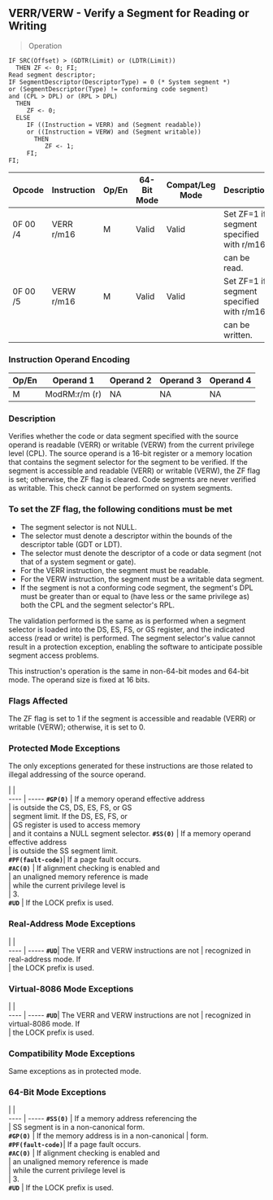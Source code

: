 ## VERR/VERW - Verify a Segment for Reading or Writing

> Operation

``` slim
IF SRC(Offset) > (GDTR(Limit) or (LDTR(Limit))
  THEN ZF <- 0; FI;
Read segment descriptor;
IF SegmentDescriptor(DescriptorType) = 0 (* System segment *)
or (SegmentDescriptor(Type) != conforming code segment)
and (CPL > DPL) or (RPL > DPL)
  THEN
     ZF <- 0;
  ELSE
     IF ((Instruction = VERR) and (Segment readable))
     or ((Instruction = VERW) and (Segment writable))
       THEN
          ZF <- 1;
     FI;
FI;

```

 Opcode  | Instruction| Op/En| 64-Bit Mode| Compat/Leg Mode| Description                             
 ---  | --- | --- | --- | --- | ---
 0F 00 /4| VERR r/m16 | M    | Valid      | Valid          | Set ZF=1 if segment specified with r/m16
         |            |      |            |                | can be read.                            
 0F 00 /5| VERW r/m16 | M    | Valid      | Valid          | Set ZF=1 if segment specified with r/m16
         |            |      |            |                | can be written.                         

### Instruction Operand Encoding
 Op/En| Operand 1    | Operand 2| Operand 3| Operand 4
 ---  | --- | --- | --- | ---
 M    | ModRM:r/m (r)| NA       | NA       | NA       

### Description
Verifies whether the code or data segment specified with the source operand
is readable (VERR) or writable (VERW) from the current privilege level (CPL).
The source operand is a 16-bit register or a memory location that contains the
segment selector for the segment to be verified. If the segment is accessible
and readable (VERR) or writable (VERW), the ZF flag is set; otherwise, the ZF
flag is cleared. Code segments are never verified as writable. This check cannot
be performed on system segments.

### To set the ZF flag, the following conditions must be met

 - The segment selector is not NULL.
 - The selector must denote a descriptor within the bounds of the descriptor table
(GDT or LDT).
 - The selector must denote the descriptor of a code or data segment (not that
of a system segment or gate).
 - For the VERR instruction, the segment must be readable.
 - For the VERW instruction, the segment must be a writable data segment.
 - If the segment is not a conforming code segment, the segment's DPL must be greater
than or equal to (have less or the same privilege as) both the CPL and the segment
selector's RPL.

The validation performed is the same as is performed when a segment selector
is loaded into the DS, ES, FS, or GS register, and the indicated access (read
or write) is performed. The segment selector's value cannot result in a protection
exception, enabling the software to anticipate possible segment access problems.

This instruction's operation is the same in non-64-bit modes and 64-bit mode.
The operand size is fixed at 16 bits.



### Flags Affected
The ZF flag is set to 1 if the segment is accessible and readable (VERR) or
writable (VERW); otherwise, it is set to 0.


### Protected Mode Exceptions
The only exceptions generated for these instructions are those related to illegal
addressing of the source operand.

   | |  
---- | -----
 **``#GP(0)``**         | If a memory operand effective address   
                | is outside the CS, DS, ES, FS, or GS    
                | segment limit. If the DS, ES, FS, or    
                | GS register is used to access memory    
                | and it contains a NULL segment selector.
 **``#SS(0)``**         | If a memory operand effective address   
                | is outside the SS segment limit.        
 **``#PF(fault-code)``**| If a page fault occurs.                 
 **``#AC(0)``**         | If alignment checking is enabled and    
                | an unaligned memory reference is made   
                | while the current privilege level is    
                | 3.                                      
 **``#UD``**            | If the LOCK prefix is used.             

### Real-Address Mode Exceptions
   | |  
---- | -----
 **``#UD``**| The VERR and VERW instructions are not
    | recognized in real-address mode. If   
    | the LOCK prefix is used.              

### Virtual-8086 Mode Exceptions
   | |  
---- | -----
 **``#UD``**| The VERR and VERW instructions are not
    | recognized in virtual-8086 mode. If   
    | the LOCK prefix is used.              

### Compatibility Mode Exceptions
Same exceptions as in protected mode.


### 64-Bit Mode Exceptions
   | |  
---- | -----
 **``#SS(0)``**         | If a memory address referencing the        
                | SS segment is in a non-canonical form.     
 **``#GP(0)``**         | If the memory address is in a non-canonical
                | form.                                      
 **``#PF(fault-code)``**| If a page fault occurs.                    
 **``#AC(0)``**         | If alignment checking is enabled and       
                | an unaligned memory reference is made      
                | while the current privilege level is       
                | 3.                                         
 **``#UD``**            | If the LOCK prefix is used.                
